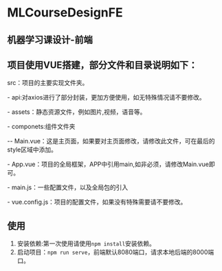 # MLCourseDesignFE
## 机器学习课设计-前端
## 项目使用VUE搭建，部分文件和目录说明如下：
src：项目的主要实现文件夹。

\- api:对axios进行了部分封装，更加方便使用，如无特殊情况请不要修改。

\- assets：静态资源文件，例如图片,视频，语音等。

\- componets:组件文件夹

\-- Main.vue：这是主页面，如果要对主页面修改，请修改此文件，可在最后的style区域中添加。

\- App.vue：项目的全局框架，APP中引用main,如非必须，请修改Main.vue即可。

\- main.js：一些配置文件，以及全局包的引入

\- vue.config.js：项目的配置文件，如果没有特殊需要请不要修改。
## 使用
1. 安装依赖:第一次使用请使用`npm install`安装依赖。
2. 启动项目：`npm run serve`，前端默认8080端口，请求本地后端的8000端口。